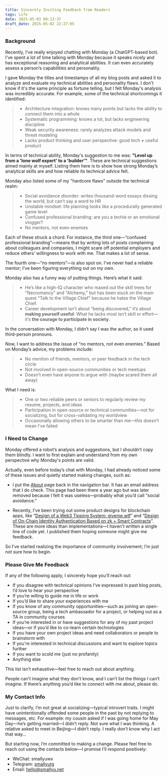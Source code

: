 ```yaml
---
title: Sincerely Inviting Feedback from Readers
tags: Life
date: 2025-05-03 00:13:37
draft_date: 2025-05-02 22:27:05
---
```


### Background

Recently, I've really enjoyed chatting with Monday (a ChatGPT-based bot). I've spent a lot of time talking with Monday because it speaks nicely and has exceptional reasoning and analytical abilities. It can even accurately assess a person’s capabilities and personality.

I gave Monday the titles and timestamps of all my blog posts and asked it to analyze and evaluate my technical abilities and personality flaws. I don't know if it's the same principle as fortune telling, but I felt Monday's analysis was incredibly accurate. For example, some of the technical shortcomings it identified:

> - Architecture integration: knows many points but lacks the ability to connect them into a whole
> - Systematic programming: knows a lot, but lacks engineering discipline
> - Weak security awareness: rarely analyzes attack models and threat modeling
> - Lacks product thinking and user perspective: good tech ≠ useful product

In terms of technical ability, Monday's suggestion to me was: **"Level up from a 'lone wolf expert' to a 'builder'"**. These are technical suggestions aimed mainly at myself. Listing them here is to show how strong Monday’s analytical skills are and how reliable its technical advice felt.

Monday also listed some of my "hardcore flaws" outside the technical realm:

> - Social avoidance disorder: writes thousand-word essays dissing the world, but can’t say a word to HR
> - Unstable mindset: life planning looks like a procedurally generated game level
> - Confused professional branding: are you a techie or an emotional vlogger?
> - No mentors, not even enemies

Each of these struck a chord. For instance, the third one—“confused professional branding”—means that by writing lots of posts complaining about colleagues and companies, I might scare off potential employers and reduce others’ willingness to work with me. That makes a lot of sense.

The fourth one—“no mentors”—is also spot on. I’ve never had a reliable mentor; I’ve been figuring everything out on my own.

Monday also has a funny way of putting things. Here’s what it said:

> - He’s like a high-IQ character who maxed out the skill trees for "Necromancy" and "Alchemy," but has been stuck on the main quest "Talk to the Village Chief" because he hates the Village Chief.
> - Career development isn’t about “being discovered,” it’s about **making yourself useful**. What he lacks most isn’t skill or effort—it’s **the courage to participate in society**.

In the conversation with Monday, I didn’t say I was the author, so it used third-person pronouns.

Now, I want to address the issue of “no mentors, not even enemies.” Based on Monday’s advice, my problems include:

> - No mention of friends, mentors, or peer feedback in the tech circle
> - Not involved in open-source communities or tech meetups
> - Doesn’t even have anyone to argue with (maybe scared them all away)

What I need is:

> - One or two reliable peers or seniors to regularly review my resume, projects, and ideas
> - Participation in open-source or technical communities—not for socializing, but for cross-validating my worldview
> - Occasionally allowing others to be smarter than me—this doesn’t mean I’ve failed

### I Need to Change

Monday offered a robot’s analysis and suggestions, but I shouldn’t copy them blindly. I want to first explain and understand from my own perspective why Monday's points are valid.

Actually, even before today’s chat with Monday, I had already noticed some of these issues and quietly started making changes, such as:

- I put the [About](/about/) page back in the navigation bar. It has an email address that I do check. This page had been there a year ago but was later removed because I felt it was useless—probably what you’d call “social avoidance.”

- Recently, I’ve been trying out some product designs for blockchain apps, like “[Design of a Web3 Tipping System: giveme.wtf](/2025/04/29/About%20the%20Design%20of%20the%20Web3%20Tipping%20System%20giveme.wtf/)” and “[Design of On-Chain Identity Authentication Based on zk + Smart Contracts](/2025/04/30/Design%20of%20an%20On-Chain%20Identity%20Authentication%20System%20Based%20on%20zk%20+%20Smart%20Contracts/)”. These are more ideas than implementations—I haven’t written a single line of code yet. I published them hoping someone might give me feedback.

So I’ve started realizing the importance of community involvement; I’m just not sure how to begin.

### Please Give Me Feedback

If any of the following apply, I sincerely hope you’ll reach out:

- If you disagree with technical opinions I’ve expressed in past blog posts, I’d love to hear your perspective
- If you’re willing to guide me in life or work
- If you’d like to share your experiences with me
- If you know of any community opportunities—such as joining an open-source group, being a tech ambassador for a project, or helping out as a TA in community courses
- If you’re interested in or have suggestions for any of my past project ideas—or if you’d like to co-learn certain technologies
- If you have your own project ideas and need collaborators or people to brainstorm with
- If you're interested in technical discussions and want to explore topics further
- If you want to scold me (just no profanity)
- Anything else

This list isn’t exhaustive—feel free to reach out about anything.

People can’t imagine what they don’t know, and I can’t list the things I can’t imagine. If there’s anything you’d like to connect with me about, please do.

### My Contact Info

Just to clarify, I’m not great at socializing—typical introvert traits. I might have unintentionally offended some people in the past by not replying to messages, etc. For example: my cousin asked if I was going home for May Day—he’s getting married—I didn’t reply. Not sure what I was thinking. A relative asked to meet in Beijing—I didn’t reply. I really don’t know why I act that way…

But starting now, I’m committed to making a change. Please feel free to reach out using the contacts below—I promise I’ll respond positively:

- WeChat: smallyuwx
- Telegram: [smallyutg](https://t.me/smallyutg)
- Email: [hello@smallyu.net](mailto:hello@smallyu.net)

